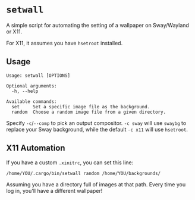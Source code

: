 # `setwall`

A simple script for automating the setting of a wallpaper on Sway/Wayland or X11.

For X11, it assumes you have `hsetroot` installed.

## Usage

```
Usage: setwall [OPTIONS]

Optional arguments:
  -h, --help

Available commands:
  set     Set a specific image file as the background.
  random  Choose a random image file from a given directory.
```

Specify `-c`/`--comp` to pick an output compositor. `-c sway` will use `swaybg`
to replace your Sway background, while the default `-c x11` will use `hsetroot`.

## X11 Automation

If you have a custom `.xinitrc`, you can set this line:

```
/home/YOU/.cargo/bin/setwall random /home/YOU/backgrounds/
```

Assuming you have a directory full of images at that path.
Every time you log in, you'll have a different wallpaper!
